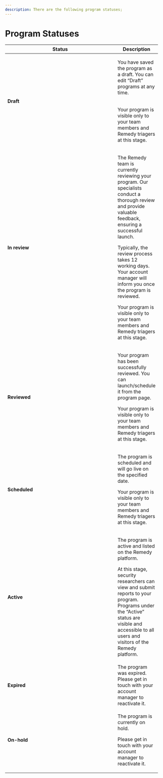 ```yaml
---
description: There are the following program statuses;
---
```


# Program Statuses

<table><thead><tr><th width="353">Status</th><th>Description</th></tr></thead><tbody><tr><td><h4>Draft</h4></td><td><p>You have saved the program as a draft. You can edit “Draft” programs at any time.</p><p><br>Your program is visible only to your team members and Remedy triagers at this stage.</p></td></tr><tr><td><h4>In review</h4></td><td><p>The Remedy team is currently reviewing your program. Our specialists conduct a thorough review and provide valuable feedback, ensuring a successful launch.</p><p> Typically, the review process takes 12 working days.<br>Your account manager will inform you once the program is reviewed.  <br></p><p>Your program is visible only to your team members and Remedy triagers at this stage.</p></td></tr><tr><td><h4>Reviewed</h4></td><td><p>Your program has been successfully reviewed. You can launch/schedule it from the program page.<br></p><p>Your program is visible only to your team members and Remedy triagers at this stage.</p></td></tr><tr><td><h4>Scheduled</h4></td><td><p>The program is scheduled and will go live on the specified date. </p><p></p><p>Your program is visible only to your team members and Remedy triagers at this stage.</p></td></tr><tr><td><h4>Active</h4></td><td><p>The program is active and listed on the Remedy platform. </p><p></p><p>At this stage, security researchers can view and submit reports to your program. <br>Programs under the “Active” status are visible and accessible to all users and visitors of the Remedy platform. </p></td></tr><tr><td><h4>Expired</h4></td><td>The program was expired. <br>Please get in touch with your account manager to reactivate it.</td></tr><tr><td><strong>On-hold</strong></td><td><p>The program is currently on hold. </p><p>Please get in touch with your account manager to reactivate it.</p></td></tr></tbody></table>
